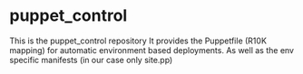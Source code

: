 # puppet_control

This is the puppet_control repository
It provides the Puppetfile (R10K mapping) for automatic environment based deployments.
As well as the env specific manifests (in our case only site.pp)
